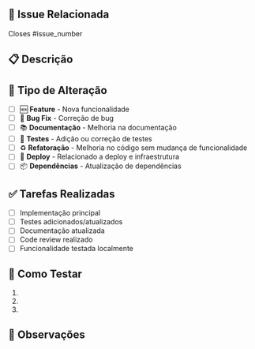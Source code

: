 ## 🔗 Issue Relacionada
<!-- Vincule a issue que este PR resolve -->
Closes #issue_number

## 📋 Descrição
<!-- Descreva as mudanças implementadas -->



## 🔧 Tipo de Alteração
<!-- Marque o tipo principal desta alteração -->
- [ ] 🆕 **Feature** - Nova funcionalidade
- [ ] 🐛 **Bug Fix** - Correção de bug
- [ ] 📚 **Documentação** - Melhoria na documentação
- [ ] 🧪 **Testes** - Adição ou correção de testes
- [ ] ♻️ **Refatoração** - Melhoria no código sem mudança de funcionalidade
- [ ] 🚀 **Deploy** - Relacionado a deploy e infraestrutura
- [ ] 📦 **Dependências** - Atualização de dependências

## ✅ Tarefas Realizadas
<!-- Liste o que foi efetivamente implementado -->
- [ ] Implementação principal
- [ ] Testes adicionados/atualizados
- [ ] Documentação atualizada
- [ ] Code review realizado
- [ ] Funcionalidade testada localmente

## 🧪 Como Testar
<!-- Instruções para testar as mudanças -->
1. 
2. 
3. 

## 📝 Observações
<!-- Informações adicionais para o reviewer (opcional) -->
